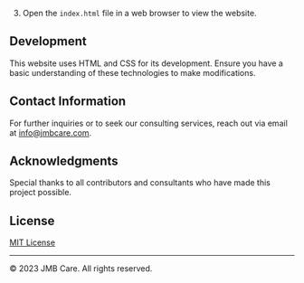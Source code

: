 3. Open the `index.html` file in a web browser to view the website.

## Development
This website uses HTML and CSS for its development. Ensure you have a basic understanding of these technologies to make modifications.

## Contact Information
For further inquiries or to seek our consulting services, reach out via email at info@jmbcare.com.

## Acknowledgments
Special thanks to all contributors and consultants who have made this project possible.

## License
[MIT License](LICENSE)

---

© 2023 JMB Care. All rights reserved.